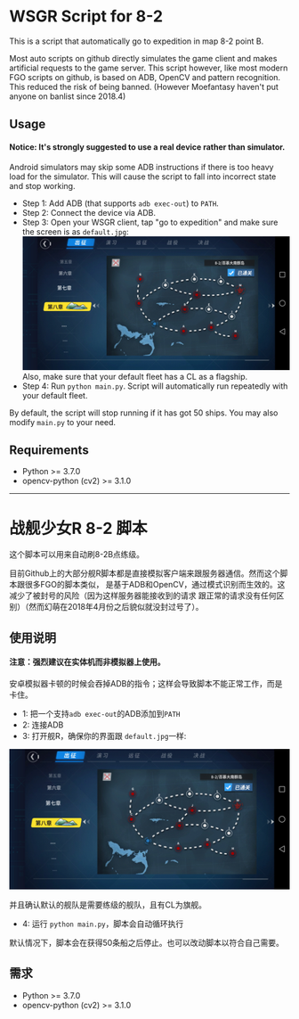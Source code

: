 # WSGR Script for 8-2

This is a script that automatically go to expedition in map 8-2 point B.

Most auto scripts on github directly simulates the game client and makes artificial
requests to the game server. This script however, like most modern FGO scripts on github,
is based on ADB, OpenCV and pattern recognition. This reduced the risk of being banned.
(However Moefantasy haven't put anyone on banlist since 2018.4)

## Usage

#### Notice: It's strongly suggested to use a real device rather than simulator.

Android simulators may skip some ADB instructions if there is too heavy load for the simulator.
This will cause the script to fall into incorrect state and stop working.

* Step 1: Add ADB (that supports `adb exec-out`) to `PATH`.
* Step 2: Connect the device via ADB.
* Step 3: Open your WSGR client, tap "go to expedition" and make sure the screen is as `default.jpg`:
![image](default.jpg)
Also, make sure that your default fleet has a CL as a flagship.
* Step 4: Run `python main.py`. Script will automatically run repeatedly with your default fleet.

By default, the script will stop running if it has got 50 ships. You may also modify `main.py` to your need.

## Requirements

* Python >= 3.7.0
* opencv-python (cv2) >= 3.1.0

---

# 战舰少女R 8-2 脚本

这个脚本可以用来自动刷8-2B点练级。

目前Github上的大部分舰R脚本都是直接模拟客户端来跟服务器通信。然而这个脚本跟很多FGO的脚本类似，
是基于ADB和OpenCV，通过模式识别而生效的。这减少了被封号的风险（因为这样服务器能接收到的请求
跟正常的请求没有任何区别）（然而幻萌在2018年4月份之后貌似就没封过号了）。

## 使用说明

#### 注意：强烈建议在实体机而非模拟器上使用。

安卓模拟器卡顿的时候会吞掉ADB的指令；这样会导致脚本不能正常工作，而是卡住。

* 1: 把一个支持`adb exec-out`的ADB添加到`PATH`
* 2: 连接ADB
* 3: 打开舰R，确保你的界面跟 `default.jpg`一样:

![image](default.jpg)

并且确认默认的舰队是需要练级的舰队，且有CL为旗舰。

* 4: 运行 `python main.py`，脚本会自动循环执行

默认情况下，脚本会在获得50条船之后停止。也可以改动脚本以符合自己需要。

## 需求

* Python >= 3.7.0
* opencv-python (cv2) >= 3.1.0